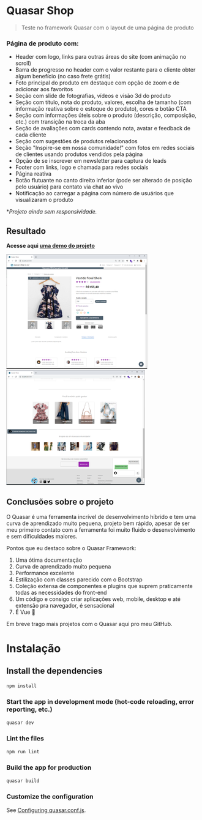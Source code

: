 # Quasar Shop

> Teste no framework Quasar com o layout de uma página de produto

### **Página de produto com:**

- Header com logo, links para outras áreas do site (com animação no scroll)
- Barra de progresso no header com o valor restante para o cliente obter algum benefício (no caso frete grátis)
- Foto principal do produto em destaque com opção de zoom e de adicionar aos favoritos
- Seção com slide de fotografias, vídeos e visão 3d do produto
- Seção com título, nota do produto, valores, escolha de tamanho (com informação reativa sobre o estoque do produto), cores e botão CTA
- Seção com informações úteis sobre o produto (descrição, composição, etc.) com transição na troca da aba
- Seção de avaliações com cards contendo nota, avatar e feedback de cada cliente
- Seção com sugestões de produtos relacionados
- Seção "Inspire-se em nossa comunidade!" com fotos em redes sociais de clientes usando produtos vendidos pela página
- Opção de se inscrever em newsletter para captura de leads
- Footer com links, logo e chamada para redes sociais
- Página reativa
- Botão flutuante no canto direito inferior (pode ser alterado de posição pelo usuário) para contato via chat ao vivo
- Notificação ao carregar a página com número de usuários que visualizaram o produto

\*_Projeto ainda sem responsividade._

## Resultado

**Acesse aqui [uma demo do projeto](https://quasarshop.netlify.app/)**

<code><img height="300" src="screenshot.png"></code>
<code><img height="300" src="screenshot1.png"></code>

## Conclusões sobre o projeto

O Quasar é uma ferramenta incrível de desenvolvimento híbrido e tem uma curva de aprendizado muito pequena, projeto bem rápido, apesar de ser meu primeiro contato com a ferramenta foi muito fluido o desenvolvimento e sem dificuldades maiores.

Pontos que eu destaco sobre o Quasar Framework:

1. Uma ótima documentação
2. Curva de aprendizado muito pequena
3. Performance excelente
4. Estilização com classes parecido com o Bootstrap
5. Coleção extensa de componentes e plugins que suprem praticamente todas as necessidades do front-end
6. Um código e consigo criar aplicações web, mobile, desktop e até extensão pra navegador, é sensacional
7. É Vue 💚

Em breve trago mais projetos com o Quasar aqui pro meu GitHub.

# Instalação

## Install the dependencies

```bash
npm install
```

### Start the app in development mode (hot-code reloading, error reporting, etc.)

```bash
quasar dev
```

### Lint the files

```bash
npm run lint
```

### Build the app for production

```bash
quasar build
```

### Customize the configuration

See [Configuring quasar.conf.js](https://quasar.dev/quasar-cli/quasar-conf-js).
